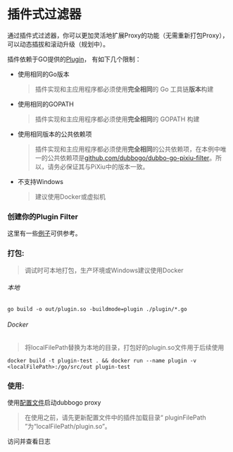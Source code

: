 # 插件式过滤器

通过插件式过滤器，你可以更加灵活地扩展Proxy的功能（无需重新打包Proxy），可以动态插拔和滚动升级（规划中）。

插件依赖于GO提供的[Plugin](https://golang.org/pkg/plugin/)， 有如下几个限制：

- 使用相同的Go版本

  > 插件实现和主应用程序都必须使用**完全相同**的 Go 工具链**版本**构建

- 使用相同的GOPATH

  > 插件实现和主应用程序都必须使用**完全相同**的 GOPATH 构建

- 使用相同版本的公共依赖项

  > 插件实现和主应用程序都必须使用**完全相同**的公共依赖项，在本例中唯一的公共依赖项是[github.com/dubbogo/dubbo-go-pixiu-filter](https://github.com/dubbogo/dubbo-go-pixiu-filter)。所以，请务必保证其与PiXiu中的版本一致。

- 不支持Windows
  
  > 建议使用Docker或虚拟机



### 创建你的Plugin Filter
这里有一些[例子](./plugin)可供参考。



### 打包:

> 调试时可本地打包，生产环境或Windows建议使用Docker

###### 本地

```
go build -o out/plugin.so -buildmode=plugin ./plugin/*.go
```

###### Docker

> 将localFilePath替换为本地的目录，打包好的plugin.so文件用于后续使用

```
docker build -t plugin-test . && docker run --name plugin -v <localFilePath>:/go/src/out plugin-test
```

### 使用:

使用[配置文件](config/api_config.yaml)启动dubbogo proxy

> 在使用之前，请先更新配置文件中的插件加载目录“ pluginFilePath ”为“localFilePath/plugin.so”。	

访问并查看日志



